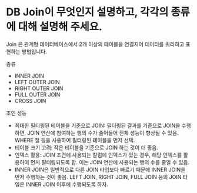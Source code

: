 # DB Join이 무엇인지 설명하고, 각각의 종류에 대해 설명해 주세요.

Join 은 관계형 데이터베이스에서 2개 이상의 테이블을 연결지어 데이터를 쿼리하고 표현하는 방법입니다.

종류
- INNER JOIN
- LEFT OUTER JOIN
- RIGHT OUTER JOIN
- FULL OUTER JOIN
- CROSS JOIN

조인 성능
- 최대한 필터링된 테이블을 기준으로 JOIN: 필터링된 결과를 기준으로 JOIN을 수행하면, JOIN 연산에 참여하는 행의 수가 줄어들어 전체 성능이 향상될 수 있음. WHERE 절 등을 사용하여 필터링된 테이블을 먼저 선택.
- 테이블 크기 고려: 작은 테이블을 기준으로 JOIN 하는 것이 더 좋음.
- 인덱스 활용: JOIN 조건에 사용되는 칼럼에 인덱스가 있는 경우, 해당 인덱스를 활용하여 먼저 필터링되도록 함. 이는 JOIN 연산에 사용되는 행의 수를 줄일 수 있음.
- INNER JOIN은 일반적으로 다른 JOIN 타입보다 빠르기 때문에 INNER JOIN을 먼저 수행하는 것이 좋음. LEFT JOIN, RIGHT JOIN, FULL JOIN 등의 JOIN 타입은 INNER JOIN 이후에 수행되도록 하자.
